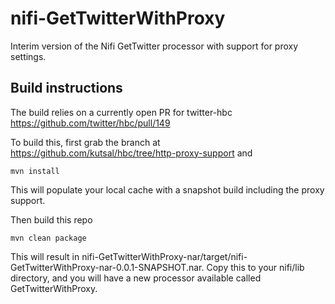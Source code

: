 # nifi-GetTwitterWithProxy
Interim version of the Nifi GetTwitter processor with support for proxy settings.

## Build instructions

The build relies on a currently open PR for twitter-hbc https://github.com/twitter/hbc/pull/149

To build this, first grab the branch at https://github.com/kutsal/hbc/tree/http-proxy-support and

    mvn install

This will populate your local cache with a snapshot build including the proxy support.

Then build this repo

    mvn clean package

This will result in nifi-GetTwitterWithProxy-nar/target/nifi-GetTwitterWithProxy-nar-0.0.1-SNAPSHOT.nar. Copy this to your nifi/lib directory, and you will have a new processor available called GetTwitterWithProxy.

